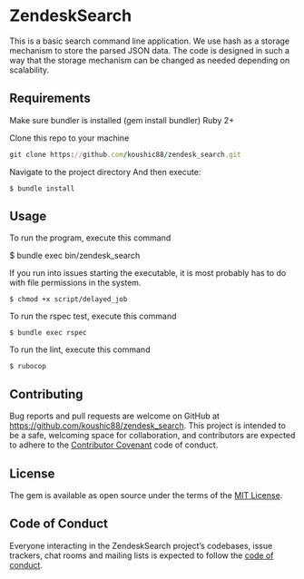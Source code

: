 # ZendeskSearch
 
 This is a basic search command line application. We use hash as a storage mechanism to store the parsed JSON data. The code   is designed in such a way that the storage mechanism can be changed as needed depending on scalability. 

## Requirements
   Make sure bundler is installed (gem install bundler)
   Ruby 2+
   
Clone this repo to your machine

```ruby
git clone https://github.com/koushic88/zendesk_search.git
```

Navigate to the project directory And then execute:

    $ bundle install

## Usage

To run the program, execute this command

  $ bundle exec bin/zendesk_search

If you run into issues starting the executable, it is most probably has to do with file permissions in the system.

    $ chmod +x script/delayed_job

To run the rspec test, execute this command

    $ bundle exec rspec

To run the lint, execute this command

    $ rubocop

## Contributing

Bug reports and pull requests are welcome on GitHub at https://github.com/koushic88/zendesk_search. This project is intended to be a safe, welcoming space for collaboration, and contributors are expected to adhere to the [Contributor Covenant](http://contributor-covenant.org) code of conduct.

## License

The gem is available as open source under the terms of the [MIT License](https://opensource.org/licenses/MIT).

## Code of Conduct

Everyone interacting in the ZendeskSearch project’s codebases, issue trackers, chat rooms and mailing lists is expected to follow the [code of conduct](https://github.com/koushic88/zendesk_search/blob/master/CODE_OF_CONDUCT.md).
